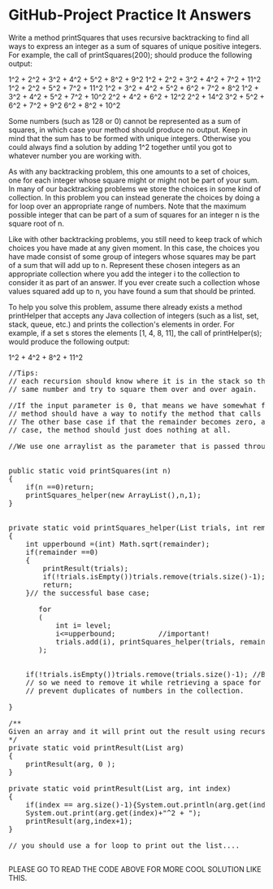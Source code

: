 # GitHub-Project Practice It Answers


Write a method printSquares that uses recursive backtracking to find all ways to express an integer as a sum of squares of unique positive integers. For example, the call of printSquares(200); should produce the following output:

1^2 + 2^2 + 3^2 + 4^2 + 5^2 + 8^2 + 9^2
1^2 + 2^2 + 3^2 + 4^2 + 7^2 + 11^2
1^2 + 2^2 + 5^2 + 7^2 + 11^2
1^2 + 3^2 + 4^2 + 5^2 + 6^2 + 7^2 + 8^2
1^2 + 3^2 + 4^2 + 5^2 + 7^2 + 10^2
2^2 + 4^2 + 6^2 + 12^2
2^2 + 14^2
3^2 + 5^2 + 6^2 + 7^2 + 9^2
6^2 + 8^2 + 10^2

Some numbers (such as 128 or 0) cannot be represented as a sum of squares, in which case your method should produce no output. Keep in mind that the sum has to be formed with unique integers. Otherwise you could always find a solution by adding 1^2 together until you got to whatever number you are working with.

As with any backtracking problem, this one amounts to a set of choices, one for each integer whose square might or might not be part of your sum. In many of our backtracking problems we store the choices in some kind of collection. In this problem you can instead generate the choices by doing a for loop over an appropriate range of numbers. Note that the maximum possible integer that can be part of a sum of squares for an integer n is the square root of n.

Like with other backtracking problems, you still need to keep track of which choices you have made at any given moment. In this case, the choices you have made consist of some group of integers whose squares may be part of a sum that will add up to n. Represent these chosen integers as an appropriate collection where you add the integer i to the collection to consider it as part of an answer. If you ever create such a collection whose values squared add up to n, you have found a sum that should be printed.

To help you solve this problem, assume there already exists a method printHelper that accepts any Java collection of integers (such as a list, set, stack, queue, etc.) and prints the collection's elements in order. For example, if a set s stores the elements [1, 4, 8, 11], the call of printHelper(s); would produce the following output:

1^2 + 4^2 + 8^2 + 11^2
<pre>
//Tips: 
// each recursion should know where it is in the stack so that we won't call the 
// same number and try to square them over and over again.

//If the input parameter is 0, that means we have somewhat found the solution, and the 
// method should have a way to notify the method that calls it. (base case! )
// The other base case if that the remainder becomes zero, and in that 
// case, the method should just does nothing at all. 

//We use one arraylist as the parameter that is passed through the lovely recursion. 


public static void printSquares(int n)
{
    if(n ==0)return;
    printSquares_helper(new ArrayList<Integer>(),n,1);
}

                                                                          // level is the choice we made.
private static void printSquares_helper(List<Integer> trials, int remainder,int level)
{
    int upperbound =(int) Math.sqrt(remainder);
    if(remainder ==0)
    {
        printResult(trials);
        if(!trials.isEmpty())trials.remove(trials.size()-1); 
        return;
    }// the successful base case; 
    
       for
       (
           int i= level; 
           i<=upperbound;          //important!
           trials.add(i), printSquares_helper(trials, remainder-i*i,++i)
       );
        
   
    if(!trials.isEmpty())trials.remove(trials.size()-1); //Bacause the number is already considered
    // so we need to remove it while retrieving a space for the method that calls this method.
    // prevent duplicates of numbers in the collection. 

}

/**
Given an array and it will print out the result using recursion. 
*/
private static void printResult(List<Integer> arg)
{
    printResult(arg, 0 );
}

private static void printResult(List<Integer> arg, int index)
{
    if(index == arg.size()-1){System.out.println(arg.get(index)+"^2");return;}
    System.out.print(arg.get(index)+"^2 + ");
    printResult(arg,index+1);
}

// you should use a for loop to print out the list....

</pre>


PLEASE GO TO READ THE CODE ABOVE FOR MORE COOL SOLUTION LIKE THIS. 
